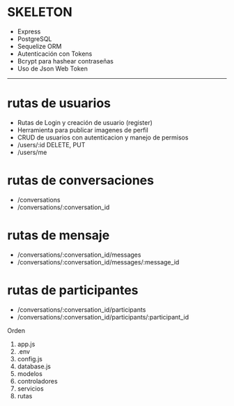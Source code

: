 # SKELETON

- Express
- PostgreSQL
- Sequelize ORM 
- Autenticación con Tokens
- Bcrypt para hashear contraseñas
- Uso de Json Web Token

---

# rutas de usuarios
- Rutas de Login y creación de usuario (register)
- Herramienta para publicar imagenes de perfil
- CRUD de usuarios con autenticacion y manejo de permisos
- /users/:id DELETE, PUT
- /users/me

# rutas de conversaciones
- /conversations
- /conversations/:conversation_id
# rutas de mensaje
- /conversations/:conversation_id/messages
- /conversations/:conversation_id/messages/:message_id
# rutas de participantes
- /conversations/:conversation_id/participants
- /conversations/:conversation_id/participants/:participant_id

Orden
1. app.js
2. .env
3. config.js
4. database.js
5. modelos
6. controladores
7. servicios
8. rutas